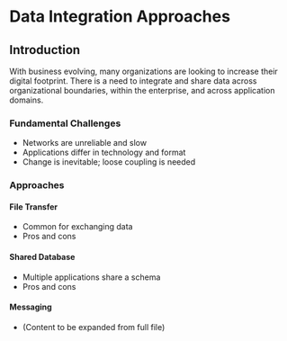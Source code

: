 # Data Integration Approaches

## Introduction

With business evolving, many organizations are looking to increase their digital footprint. There is a need to integrate and share data across organizational boundaries, within the enterprise, and across application domains.

### Fundamental Challenges
- Networks are unreliable and slow
- Applications differ in technology and format
- Change is inevitable; loose coupling is needed

### Approaches

#### File Transfer
- Common for exchanging data
- Pros and cons

#### Shared Database
- Multiple applications share a schema
- Pros and cons

#### Messaging
- (Content to be expanded from full file)
